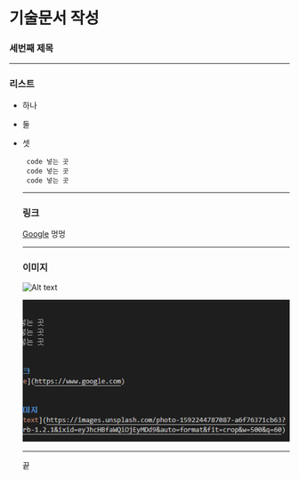 # 기술문서 작성
### 세번째 제목

***
### 리스트 
+ 하나
+ 둘
+ 셋
  
  ```
   code 넣는 곳
   code 넣는 곳
   code 넣는 곳
   ```
   ***
   ### 링크
   [Google](https://www.google.com)
    멍멍
   ***
   ### 이미지
   ![Alt text](https://images.unsplash.com/photo-1592244787087-a6f76371cb63?ixlib=rb-1.2.1&ixid=eyJhcHBfaWQiOjEyMDd9&auto=format&fit=crop&w=500&q=60)

   ![Alt text](img/1.PNG)

  ***
  끝
   
